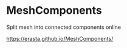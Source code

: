 # MeshComponents
Split mesh into connected components online

https://erasta.github.io/MeshComponents/